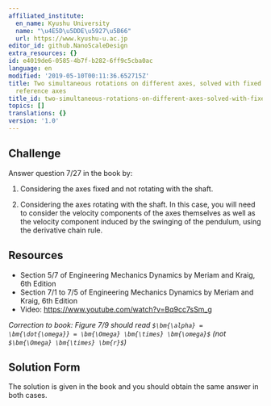 ```yaml
---
affiliated_institute:
  en_name: Kyushu University
  name: "\u4E5D\u5DDE\u5927\u5B66"
  url: https://www.kyushu-u.ac.jp
editor_id: github.NanoScaleDesign
extra_resources: {}
id: e4019de6-0585-4b7f-b282-6ff9c5cba0ac
language: en
modified: '2019-05-10T00:11:36.652715Z'
title: Two simultaneous rotations on different axes, solved with fixed and with rotating
  reference axes
title_id: two-simultaneous-rotations-on-different-axes-solved-with-fixed-and-with-rotating-reference-axes
topics: []
translations: {}
version: '1.0'
---
```


## Challenge
Answer question 7/27 in the book by:

1. Considering the axes fixed and not rotating with the shaft.

2. Considering the axes rotating with the shaft. In this case, you will need to consider the velocity components of the axes themselves as well as the velocity component induced by the swinging of the pendulum, using the derivative chain rule.

## Resources
- Section 5/7 of Engineering Mechanics Dynamics by Meriam and Kraig, 6th Edition
- Section 7/1 to 7/5 of Engineering Mechanics Dynamics by Meriam and Kraig, 6th Edition
- Video: https://www.youtube.com/watch?v=Bq9cc7sSm_g

*Correction to book: Figure 7/9 should read `$\bm{\alpha} = \bm{\dot{\omega}} = \bm{\Omega} \bm{\times} \bm{\omega}$` (not `$\bm{\Omega} \bm{\times} \bm{r}$`)*


## Solution Form
The solution is given in the book and you should obtain the same answer in both cases.
